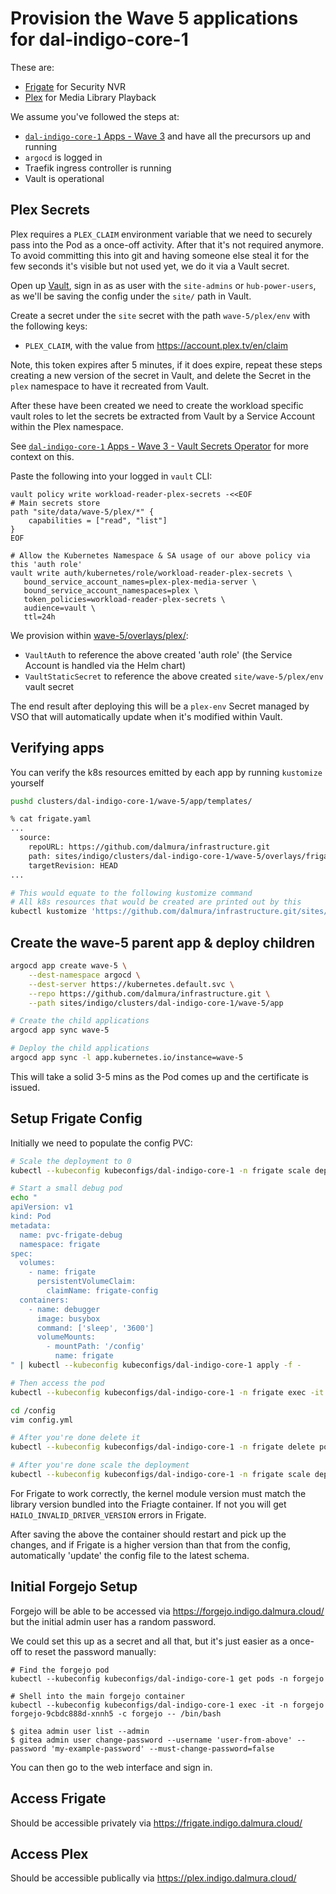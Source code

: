 # Provision the Wave 5 applications for dal-indigo-core-1

These are:
* [Frigate](https://frigate.video/) for Security NVR
* [Plex](https://www.plex.tv/) for Media Library Playback

We assume you've followed the steps at:
* [`dal-indigo-core-1` Apps - Wave 3](INDIGO-CORE-1-APPS-WAVE-3.md) and have all the precursors up and running
* `argocd` is logged in
* Traefik ingress controller is running
* Vault is operational

## Plex Secrets
Plex requires a `PLEX_CLAIM` environment variable that we need to securely pass into the Pod as a once-off activity. After that it's not required anymore. To avoid committing this into git and having someone else steal it for the few seconds it's visible but not used yet, we do it via a Vault secret.

Open up [Vault](https://vault.indigo.dalmura.cloud/), sign in as as user with the `site-admins` or `hub-power-users`, as we'll be saving the config under the `site/` path in Vault.

Create a secret under the `site` secret with the path `wave-5/plex/env` with the following keys:
* `PLEX_CLAIM`, with the value from https://account.plex.tv/en/claim

Note, this token expires after 5 minutes, if it does expire, repeat these steps creating a new version of the secret in Vault, and delete the Secret in the `plex` namespace to have it recreated from Vault.

After these have been created we need to create the workload specific vault roles to let the secrets be extracted from Vault by a Service Account within the Plex namespace.

See [`dal-indigo-core-1` Apps - Wave 3 - Vault Secrets Operator](INDIGO-CORE-1-APPS-WAVE-3-VAULT-SECRETS-OPERATOR.md) for more context on this.

Paste the following into your logged in `vault` CLI:
```
vault policy write workload-reader-plex-secrets -<<EOF
# Main secrets store
path "site/data/wave-5/plex/*" {
    capabilities = ["read", "list"]
}
EOF

# Allow the Kubernetes Namespace & SA usage of our above policy via this 'auth role'
vault write auth/kubernetes/role/workload-reader-plex-secrets \
   bound_service_account_names=plex-plex-media-server \
   bound_service_account_namespaces=plex \
   token_policies=workload-reader-plex-secrets \
   audience=vault \
   ttl=24h
```

We provision within [wave-5/overlays/plex/](sites/indigo/clusters/dal-indigo-core-1/wave-5/overlays/plex/):
* `VaultAuth` to reference the above created 'auth role' (the Service Account is handled via the Helm chart)
* `VaultStaticSecret` to reference the above created `site/wave-5/plex/env` vault secret

The end result after deploying this will be a `plex-env` Secret managed by VSO that will automatically update when it's modified within Vault.

## Verifying apps

You can verify the k8s resources emitted by each app by running `kustomize` yourself
```bash
pushd clusters/dal-indigo-core-1/wave-5/app/templates/

% cat frigate.yaml
...
  source:
    repoURL: https://github.com/dalmura/infrastructure.git
    path: sites/indigo/clusters/dal-indigo-core-1/wave-5/overlays/frigate
    targetRevision: HEAD
...

# This would equate to the following kustomize command
# All k8s resources that would be created are printed out by this
kubectl kustomize 'https://github.com/dalmura/infrastructure.git/sites/indigo/clusters/dal-indigo-core-1/wave-5/overlays/frigate?ref=HEAD'
```

## Create the wave-5 parent app & deploy children
```bash
argocd app create wave-5 \
    --dest-namespace argocd \
    --dest-server https://kubernetes.default.svc \
    --repo https://github.com/dalmura/infrastructure.git \
    --path sites/indigo/clusters/dal-indigo-core-1/wave-5/app

# Create the child applications
argocd app sync wave-5

# Deploy the child applications
argocd app sync -l app.kubernetes.io/instance=wave-5
```

This will take a solid 3-5 mins as the Pod comes up and the certificate is issued.

## Setup Frigate Config

Initially we need to populate the config PVC:
```bash
# Scale the deployment to 0
kubectl --kubeconfig kubeconfigs/dal-indigo-core-1 -n frigate scale deploy frigate --replicas=0

# Start a small debug pod
echo "
apiVersion: v1
kind: Pod
metadata:
  name: pvc-frigate-debug
  namespace: frigate
spec:
  volumes:
    - name: frigate
      persistentVolumeClaim:
        claimName: frigate-config
  containers:
    - name: debugger
      image: busybox
      command: ['sleep', '3600']
      volumeMounts:
        - mountPath: '/config'
          name: frigate
" | kubectl --kubeconfig kubeconfigs/dal-indigo-core-1 apply -f -

# Then access the pod
kubectl --kubeconfig kubeconfigs/dal-indigo-core-1 -n frigate exec -it pvc-frigate-debug -- sh

cd /config
vim config.yml

# After you're done delete it
kubectl --kubeconfig kubeconfigs/dal-indigo-core-1 -n frigate delete pod pvc-frigate-debug

# After you're done scale the deployment
kubectl --kubeconfig kubeconfigs/dal-indigo-core-1 -n frigate scale deploy frigate --replicas=1
```

For Frigate to work correctly, the kernel module version must match the library version bundled into the Friagte container. If not you will get `HAILO_INVALID_DRIVER_VERSION` errors in Frigate.

After saving the above the container should restart and pick up the changes, and if Frigate is a higher version than that from the config, automatically 'update' the config file to the latest schema.


## Initial Forgejo Setup

Forgejo will be able to be accessed via https://forgejo.indigo.dalmura.cloud/ but the initial admin user has a random password.

We could set this up as a secret and all that, but it's just easier as a once-off to reset the password manually:
```
# Find the forgejo pod
kubectl --kubeconfig kubeconfigs/dal-indigo-core-1 get pods -n forgejo

# Shell into the main forgejo container
kubectl --kubeconfig kubeconfigs/dal-indigo-core-1 exec -it -n forgejo forgejo-9cbdc888d-xnnh5 -c forgejo -- /bin/bash

$ gitea admin user list --admin
$ gitea admin user change-password --username 'user-from-above' --password 'my-example-password' --must-change-password=false
```

You can then go to the web interface and sign in.


## Access Frigate

Should be accessible privately via https://frigate.indigo.dalmura.cloud/

## Access Plex

Should be accessible publically via https://plex.indigo.dalmura.cloud/
